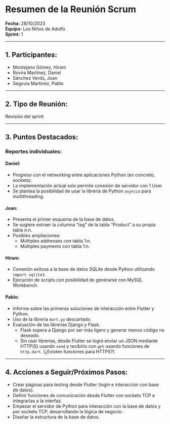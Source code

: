# Resumen de la Reunión Scrum
**Fecha:** 		28/10/2023  
**Equipo:** 	Los Niños de Adolfo  
**Sprint:** 	1  

---

## 1. Participantes:
- Montejano Gómez, Hiram
- Rovira Martínez, Daniel
- Sánchez Verdú, Joan
- Segovia Martínez, Pablo

---

## 2. Tipo de Reunión: 
Revisión del sprint

---

## 3. Puntos Destacados:

### **Reportes individuales:**

#### **Daniel:** 
- Progreso con el networking entre aplicaciones Python (en concreto, sockets).
- La implementación actual solo permite conexión de servidor con 1 User.
- Se plantea la posibilidad de usar la librería de Python `asyncio` para multithreading.

#### **Joan:** 
- Presenta el primer esquema de la base de datos.
- Se sugiere extraer la columna “tag” de la tabla “Product” a su propia tabla n:n.
- Posibles ampliaciones:
  - Múltiples addresses con tabla 1:n.
  - Múltiples payments con tabla 1:n.

#### **Hiram:** 
- Conexión exitosa a la base de datos SQLite desde Python utilizando `import sqlite3`.
- Ejecución de scripts con posibilidad de generarse con MySQL Workbench.

#### **Pablo:** 
- Informe sobre las primeras soluciones de interacción entre Flutter y Python.
- Uso de la librería `dart.py` descartado.
- Evaluación de las librerías Django y Flask.
  - Flask supera a Django por ser más ligero y generar menos código no deseado.
  - Sin usar librerías, desde Flutter se logró enviar un JSON mediante HTTP(S) usando `send` y recibirlo con `get` usando funciones de `http.dart`. (¿Existen funciones para HTTPS?)

---

## 4. Acciones a Seguir/Próximos Pasos:
- Crear páginas para testing desde Flutter (login e interacción con base de datos).
- Definir funciones de comunicación desde Flutter con sockets TCP e integrarlas a la interfaz.
- Empezar el servidor de Python para interacción con la base de datos y por sockets TCP, desarrollando la lógica de negocio.
- Diseñar la estructura de la base de datos.